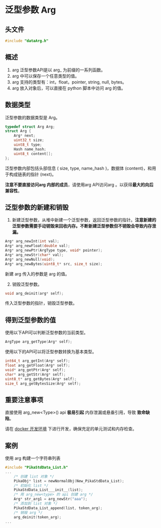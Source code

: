 # 泛型参数 Arg

## 头文件

```c
#include "dataArg.h"
```

## 概述

1. arg 泛型参数API是以 arg_ 为前缀的一系列函数。
1. arg 中可以保存一个任意类型的值。
1. arg 支持的类型有：int，float，pointer, string, null, bytes。
1. arg 放入对象后，可以直接在 python 脚本中访问 arg 的值。

## 数据类型

泛型参数的数据类型是 Arg。

```c
typedef struct Arg Arg;
struct Arg {
    Arg* next;
    uint32_t size;
    uint8_t type;
    Hash name_hash;
    uint8_t content[];
};
```

泛型参数内部包括头部信息 ( size, type, name_hash )，数据体 (content)，和用于构成链表的指针 (next)。

**注意不要直接访问arg 内部的成员**，请使用arg  API访问arg 。以获得**最大的向后兼容性**。
​

## 泛型参数的新建和销毁

1. 新建泛型参数，从堆中新建一个泛型参数，返回泛型参数的指针。**注意新建的泛型参数需要手动销毁来回收内存。不断新建泛型参数但不销毁会导致内存泄漏。**

```c
Arg* arg_newInt(int val);
Arg* arg_newFloat(double val);
Arg* arg_newPtr(ArgType type, void* pointer);
Arg* arg_newStr(char* val);
Arg* arg_newNull(void);
Arg* arg_newBytes(uint8_t* src, size_t size);
```

新建 arg 传入的参数是 arg 的值。
​


2. 销毁泛型参数。

```c
void arg_deinit(arg* self);
```

传入泛型参数的指针，销毁泛型参数。

## 得到泛型参数的值

使用以下API可以判断泛型参数的当前类型。

```c
ArgType arg_getType(Arg* self);
```

使用以下的API可以将泛型参数转换为基本类型。

```c
int64_t arg_getInt(Arg* self);
float arg_getFloat(Arg* self);
void* arg_getPtr(Arg* self);
char* arg_getStr(Arg* self);
uint8_t* arg_getBytes(Arg* self);
size_t arg_getBytesSize(Arg* self);
```

## 重要注意事项

直接使用 arg_new\<Type\>() api **极易引起** 内存泄漏或悬垂引用，导致 **致命缺陷**。

请在 [docker 开发环境](https://pikadoc.readthedocs.io/zh/latest/get-start_linux.html) 下进行开发，确保充足的单元测试和内存检查。

## 案例

使用 arg 构建一个字符串列表

``` C
#include "PikaStdData_List.h"
...
    /* 创建 list 对象 */
    PikaObj* list = newNormalObj(New_PikaStdData_List);
    /* 初始化 list */
    PikaStdData_List___init__(list);
    /* 用 arg_new<type> 的 api 创建 arg */
    Arg* str_arg1 = arg_newStr("aaa");
    /* 添加到 list 对象 */
    PikaStdData_List_append(list, token_arg);
    /* 销毁 arg */
    arg_deinit(token_arg);
...
```


